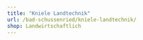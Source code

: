 ```yaml
---
title: "Kniele Landtechnik"
url: /bad-schussenried/kniele-landtechnik/
shop: Landwirtschaftlich
---
```

